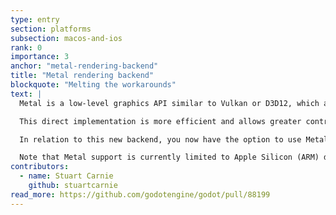```yaml
---
type: entry
section: platforms
subsection: macos-and-ios
rank: 0
importance: 3
anchor: "metal-rendering-backend"
title: "Metal rendering backend"
blockquote: "Melting the workarounds"
text: |
  Metal is a low-level graphics API similar to Vulkan or D3D12, which are both supported by Godot but not available on macOS and iOS. Until now Godot used a library called MoltenVK to run Vulkan over Metal.

  This direct implementation is more efficient and allows greater control over features and performance trade-offs in the future. Early results have shown that this backend is at least as fast as Vulkan and in many cases much faster on Apple hardware.

  In relation to this new backend, you now have the option to use MetalFX upscaling as an alternative to the existing upscaler.

  Note that Metal support is currently limited to Apple Silicon (ARM) devices.
contributors:
  - name: Stuart Carnie
    github: stuartcarnie
read_more: https://github.com/godotengine/godot/pull/88199
---
```

